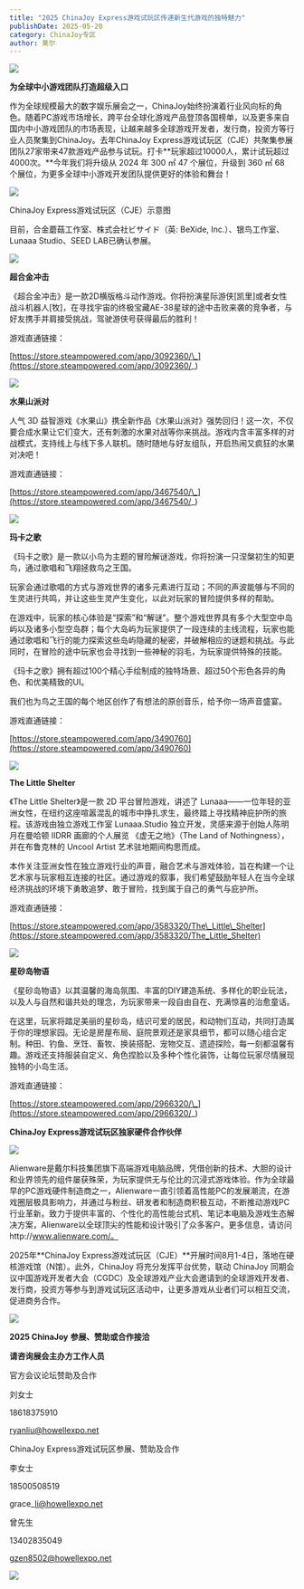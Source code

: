 ```yaml
---
title: "2025 ChinaJoy Express游戏试玩区传递新生代游戏的独特魅力"
publishDate: 2025-05-20
category: ChinaJoy专区
author: 莱尔
---
```


![](https://ec-net-1251389766.cos.ap-shanghai.myqcloud.com/wp-content/uploads/2025/05/20250520200833638.png)

**为全球中小游戏团队打造超级入口**

作为全球规模最大的数字娱乐展会之一，ChinaJoy始终扮演着行业风向标的角色。随着PC游戏市场增长，跨平台全球化游戏产品登顶各国榜单，以及更多来自国内中小游戏团队的市场表现，让越来越多全球游戏开发者，发行商，投资方等行业人员聚集到ChinaJoy。去年ChinaJoy Express游戏试玩区（CJE）共聚集参展团队27家带来47款游戏产品参与试玩。打卡**玩家超过10000人，累计试玩超过4000次。**今年我们将升级从 2024 年 300 ㎡ 47 个展位，升级到 360 ㎡ 68 个展位，为更多全球中小游戏开发团队提供更好的体验和舞台！

![](https://ec-net-1251389766.cos.ap-shanghai.myqcloud.com/wp-content/uploads/2025/05/20250520200842504.png)

ChinaJoy Express游戏试玩区（CJE）示意图

目前，合金蘑菇工作室、株式会社ビサイド（英: BeXide, Inc.）、银鸟工作室、Lunaaa Studio、SEED LAB已确认参展。

![](https://ec-net-1251389766.cos.ap-shanghai.myqcloud.com/wp-content/uploads/2025/05/20250520200851254.png)

**超合金冲击**

《超合金冲击》是一款2D横版格斗动作游戏。你将扮演星际游侠\[凯里\]或者女性战斗机器人\[牧\]，在寻找宇宙的终极宝藏AE-38星球的途中击败来袭的竞争者，与好友携手并肩接受挑战，驾驶游侠号获得最后的胜利！

游戏直通链接：

[https://store.steampowered.com/app/3092360/\_](https://store.steampowered.com/app/3092360/_)

![](https://ec-net-1251389766.cos.ap-shanghai.myqcloud.com/wp-content/uploads/2025/05/20250520200858385.png)

**水果山派对**

人气 3D 益智游戏《水果山》携全新作品《水果山派对》强势回归！这一次，不仅要合成水果让它们变大，还有刺激的水果对战等你来挑战。游戏内含丰富多样的对战模式，支持线上与线下多人联机。随时随地与好友组队，开启热闹又疯狂的水果对决吧！

游戏直通链接：

[https://store.steampowered.com/app/3467540/\_](https://store.steampowered.com/app/3467540/_)

![](https://ec-net-1251389766.cos.ap-shanghai.myqcloud.com/wp-content/uploads/2025/05/20250520200907992.png)

**玛卡之歌**

《玛卡之歌》是一款以小鸟为主题的冒险解谜游戏，你将扮演一只涅槃初生的知更鸟，通过歌唱和飞翔拯救鸟之王国。

玩家会通过歌唱的方式与游戏世界的诸多元素进行互动；不同的声波能够与不同的生灵进行共鸣，并让这些生灵产生变化，以此对玩家的冒险提供多样的帮助。

在游戏中，玩家的核心体验是“探索”和“解谜”。整个游戏世界具有多个大型空中岛屿以及诸多小型空岛群；每个大岛屿为玩家提供了一段连续的主线流程，玩家也能通过歌唱和飞行的能力探索这些岛屿隐藏的秘密，并破解相应的谜题和挑战。与此同时，在冒险的途中玩家也会寻找到一些神秘的羽毛，为玩家提供特殊的技能。

《玛卡之歌》拥有超过100个精心手绘制成的独特场景、超过50个形色各异的角色、和优美精致的UI。

我们也为鸟之王国的每个地区创作了有想法的原创音乐，给予你一场声音盛宴。

游戏直通链接：

[https://store.steampowered.com/app/3490760](https://store.steampowered.com/app/3490760)

![](https://ec-net-1251389766.cos.ap-shanghai.myqcloud.com/wp-content/uploads/2025/05/20250520200910995.png)

**The Little Shelter**

《The Little Shelter》是一款 2D 平台冒险游戏，讲述了 Lunaaa——一位年轻的亚洲女性，在纽约这座喧嚣混乱的城市中挣扎求生，最终踏上寻找精神庇护所的旅程。该游戏由独立游戏工作室 Lunaaa.Studio 独立开发，灵感来源于创始人陈明月在曼哈顿 IIDRR 画廊的个人展览 《虚无之地》（The Land of Nothingness），并在布鲁克林的 Uncool Artist 艺术驻地期间构思而成。

本作关注亚洲女性在独立游戏行业的声音，融合艺术与游戏体验，旨在构建一个让艺术家与玩家相互连接的社区。通过游戏的叙事，我们希望鼓励年轻人在当今全球经济挑战的环境下勇敢追梦、敢于冒险，找到属于自己的勇气与庇护所。

游戏直通链接：

[https://store.steampowered.com/app/3583320/The\_Little\_Shelter](https://store.steampowered.com/app/3583320/The_Little_Shelter)

![](https://ec-net-1251389766.cos.ap-shanghai.myqcloud.com/wp-content/uploads/2025/05/20250520200944659.png)

**星砂岛物语**

《星砂岛物语》以其温馨的海岛氛围、丰富的DIY建造系统、多样化的职业玩法，以及人与自然和谐共处的理念，为玩家带来一段自由自在、充满惊喜的治愈童话。

在这里，玩家将踏足美丽的星砂岛，结识可爱的居民，和动物们互动，共同打造属于你的理想家园。无论是房屋布局、庭院景观还是家具细节，都可以随心组合定制。种田、钓鱼、烹饪、畜牧、换装搭配、宠物交互、遗迹探险，每一刻都温馨有趣。游戏还支持服装自定义、角色捏脸以及多种个性化装饰，让每位玩家尽情展现独特的小岛生活。

游戏直通链接：

[https://store.steampowered.com/app/2966320/\_](https://store.steampowered.com/app/2966320/_)

**ChinaJoy Express游戏试玩区独家硬件合作伙伴**  

![](https://ec-net-1251389766.cos.ap-shanghai.myqcloud.com/wp-content/uploads/2025/05/20250520200953959.png)

  
Alienware是戴尔科技集团旗下高端游戏电脑品牌，凭借创新的技术、大胆的设计和业界领先的组件屡获殊荣，为玩家提供无与伦比的沉浸式游戏体验。作为全球最早的PC游戏硬件制造商之一，Alienware一直引领着高性能PC的发展潮流，在游戏圈层极具影响力，并通过与粉丝、研发者和制造商积极互动，不断推动游戏PC行业革新。致力于提供丰富的、个性化的高性能台式机、笔记本电脑及游戏生态解决方案，Alienware以全球顶尖的性能和设计吸引了众多客户。更多信息，请访问http://www.alienware.com/。

2025年**ChinaJoy Express游戏试玩区（CJE）**开展时间8月1-4日，落地在硬核游戏馆（N馆）。此外，ChinaJoy 将充分发挥平台优势，联动 ChinaJoy 同期会议中国游戏开发者大会（CGDC）及全球游戏产业大会邀请到的全球游戏开发者、发行商，投资方等参与到游戏试玩区活动中，让更多游戏从业者们可以相互交流，促进商务合作。

![](https://ec-net-1251389766.cos.ap-shanghai.myqcloud.com/wp-content/uploads/2025/05/20250520200959734.png)

**2025 ChinaJoy** **参展、赞助或合作接洽**

**请咨询展会主办方工作人员**

官方会议论坛赞助及合作

刘女士

18618375910

ryanliu@howellexpo.net

ChinaJoy Express游戏试玩区参展、赞助及合作

李女士 

18500508519 

grace\_li@howellexpo.net

曾先生

13402835049

gzen8502@howellexpo.net

![](https://ec-net-1251389766.cos.ap-shanghai.myqcloud.com/wp-content/uploads/2025/05/20250520201002513.png)

